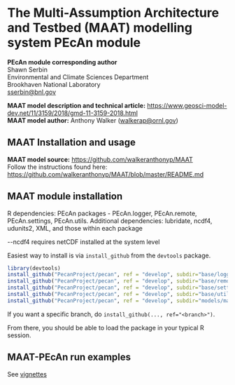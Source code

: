 # The Multi-Assumption Architecture and Testbed (MAAT) modelling system PEcAn module
**PEcAn module corresponding author** <br>
Shawn Serbin <br>
Environmental and Climate Sciences Department <br>
Brookhaven National Laboratory <br>
sserbin@bnl.gov <br>

**MAAT model description and technical article:** https://www.geosci-model-dev.net/11/3159/2018/gmd-11-3159-2018.html <br>
**MAAT model author:** Anthony Walker (walkerap@ornl.gov) <br>

## MAAT Installation and usage
**MAAT model source:** https://github.com/walkeranthonyp/MAAT <br>
Follow the instructions found here: https://github.com/walkeranthonyp/MAAT/blob/master/README.md <br>

## MAAT module installation
R dependencies: PEcAn packages - PEcAn.logger, PEcAn.remote, PEcAn.settings, PEcAn.utils. Additional dependencies: lubridate, ncdf4, udunits2, XML, and those within each package <br>

--ncdf4 requires netCDF installed at the system level 

Easiest way to install is via `install_github` from the `devtools` package. <br>

```R
library(devtools)
install_github("PecanProject/pecan", ref = "develop", subdir="base/logger")
install_github("PecanProject/pecan", ref = "develop", subdir="base/remote")
install_github("PecanProject/pecan", ref = "develop", subdir="base/settings")
install_github("PecanProject/pecan", ref = "develop", subdir="base/utils")
install_github("PecanProject/pecan", ref = "develop", subdir="models/maat")
```

If you want a specific branch, do `install_github(..., ref="<branch>")`.

From there, you should be able to load the package in your typical R session.

## MAAT-PEcAn run examples
See [vignettes](vignettes/)
